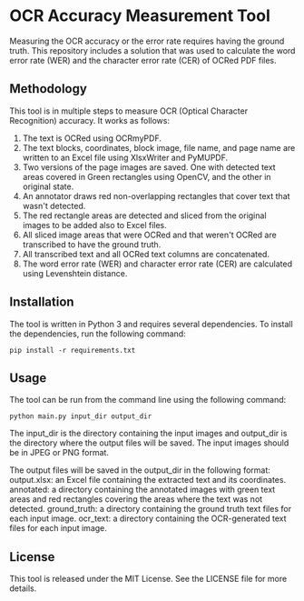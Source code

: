 # OCR Accuracy Measurement Tool

Measuring the OCR accuracy or the error rate requires having the ground truth. This repository includes a solution that was used to calculate the word error rate (WER) and the character error rate (CER) of OCRed PDF files.

## Methodology
This tool is in multiple steps to measure OCR (Optical Character Recognition) accuracy. It works as follows:
1) The text is OCRed using OCRmyPDF.
2) The text blocks, coordinates, block image, file name, and page name are written to an Excel file using XlsxWriter and PyMUPDF.
3) Two versions of the page images are saved. One with detected text areas covered in Green rectangles using OpenCV, and the other in original state.
4) An annotator draws red non-overlapping rectangles that cover text that wasn't detected.
5) The red rectangle areas are detected and sliced from the original images to be added also to Excel files.
6) All sliced image areas that were OCRed and that weren't OCRed are transcribed to have the ground truth.
7) All transcribed text and all OCRed text columns are concatenated.
8) The word error rate (WER) and character error rate (CER) are calculated using Levenshtein distance. 


## Installation
The tool is written in Python 3 and requires several dependencies. To install the dependencies, run the following command:
```
pip install -r requirements.txt
```

## Usage
The tool can be run from the command line using the following command:
```
python main.py input_dir output_dir
```
The input_dir is the directory containing the input images and output_dir is the directory where the output files will be saved. The input images should be in JPEG or PNG format.

The output files will be saved in the output_dir in the following format:
output.xlsx: an Excel file containing the extracted text and its coordinates.
annotated: a directory containing the annotated images with green text areas and red rectangles covering the areas where the text was not detected.
ground_truth: a directory containing the ground truth text files for each input image.
ocr_text: a directory containing the OCR-generated text files for each input image.

## License
This tool is released under the MIT License. See the LICENSE file for more details.
